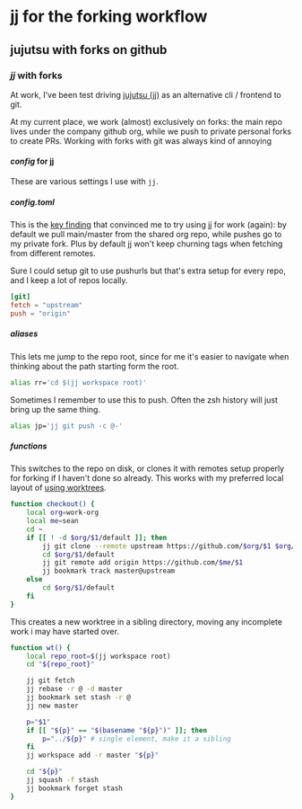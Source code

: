 # jj for the forking workflow

## jujutsu with forks on github

### _jj_ with forks

At work, I've been test driving [jujutsu (jj)](https://jj-vcs.github.io/jj/latest/)
as an alternative cli / frontend to git.

At my current place, we work (almost) exclusively on forks:
the main repo lives under the company github org, 
while we push to private personal forks to create PRs.
Working with forks with git was always kind of annoying

#### _config_ for jj

These are various settings I use with `jj`.

##### _config.toml_

This is the [key finding](https://github.com/jj-vcs/jj/blob/main/docs/github.md#using-several-remotes)
that convinced me to try using jj for work (again):
by default we pull main/master from the shared org repo,
while pushes go to my private fork.
Plus by default jj won't keep churning tags when fetching from different remotes.

Sure I could setup git to use pushurls but that's extra setup for every repo,
and I keep a lot of repos locally.

```toml
[git]
fetch = "upstream"
push = "origin"
```

##### _aliases_

This lets me jump to the repo root,
since for me it's easier to navigate when thinking about the path starting form the root.

```sh
alias rr='cd $(jj workspace root)'
```

Sometimes I remember to use this to push.
Often the zsh history will just bring up the same thing.

```sh
alias jp='jj git push -c @-'
```

##### _functions_

This switches to the repo on disk,
or clones it with remotes setup properly for forking if I haven't done so already.
This works with my preferred local layout of 
[using worktrees](https://seankhliao.com/blog/12022-06-02-workspaces-with-git-worktree/#worktree).

```sh
function checkout() {
    local org=work-org
    local me=sean
    cd ~
    if [[ ! -d $org/$1/default ]]; then
        jj git clone --remote upstream https://github.com/$org/$1 $org/$1/default
        cd $org/$1/default
        jj git remote add origin https://github.com/$me/$1
        jj bookmark track master@upstream
    else
        cd $org/$1/default
    fi
}
```

This creates a new worktree in a sibling directory,
moving any incomplete work i may have started over.

```sh
function wt() {
    local repo_root=$(jj workspace root)
    cd "${repo_root}"

    jj git fetch
    jj rebase -r @ -d master
    jj bookmark set stash -r @
    jj new master

    p="$1"
    if [[ "${p}" == "$(basename "${p}")" ]]; then
        p="../${p}" # single element, make it a sibling
    fi
    jj workspace add -r master "${p}"

    cd "${p}"
    jj squash -f stash
    jj bookmark forget stash
}
```

